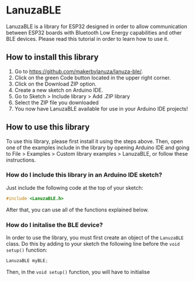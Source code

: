 # LanuzaBLE

LanuzaBLE is a library for ESP32 designed in order to allow communication between ESP32 boards with Bluetooth Low Energy capabilities and other BLE devices. Please read this tutorial in order to learn how to use it.

## How to install this library

1. Go to https://github.com/makerbylanuza/lanuza-ble/.
2. Click on the green Code button located in the upper right corner.
3. Click on the Download ZIP option.
4. Create a new sketch on Arduino IDE.
5. Go to Sketch > Include library > Add .ZIP library
6. Select the ZIP file you downloaded
7. You now have LanuzaBLE available for use in your Arduino IDE projects!

## How to use this library

To use this library, please first install it using the steps above. Then, open one of the examples include in the library by opening Arduino IDE and going to File > Examples > Custom library examples > LanuzaBLE, or follow these instructions.

### How do I include this library in an Arduino IDE sketch?

Just include the following code at the top of your sketch:
```C++
#include <LanuzaBLE.h>
```
After that, you can use all of the functions explained below.

### How do I initalise the BLE device?

In order to use the library, you must first create an object of the `LanuzaBLE` class. Do this by adding to your sketch the following line before the `void setup()` function:
```C++
LanuzaBLE myBLE;
```

Then, in the `void setup()` function, you will have to initialise
